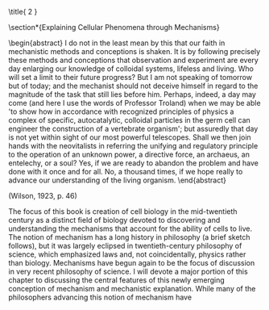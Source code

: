 \title{
2
}

\section*{Explaining Cellular Phenomena through Mechanisms}

\begin{abstract}
I do not in the least mean by this that our faith in mechanistic methods and conceptions is shaken. It is by following precisely these methods and conceptions that observation and experiment are every day enlarging our knowledge of colloidal systems, lifeless and living. Who will set a limit to their future progress? But I am not speaking of tomorrow but of today; and the mechanist should not deceive himself in regard to the magnitude of the task that still lies before him. Perhaps, indeed, a day may come (and here I use the words of Professor Troland) when we may be able 'to show how in accordance with recognized principles of physics a complex of specific, autocatalytic, colloidal particles in the germ cell can engineer the construction of a vertebrate organism'; but assuredly that day is not yet within sight of our most powerful telescopes. Shall we then join hands with the neovitalists in referring the unifying and regulatory principle to the operation of an unknown power, a directive force, an archaeus, an entelechy, or a soul? Yes, if we are ready to abandon the problem and have done with it once and for all. No, a thousand times, if we hope really to advance our understanding of the living organism.
\end{abstract}

(Wilson, 1923, p. 46)

The focus of this book is creation of cell biology in the mid-twentieth century as a distinct field of biology devoted to discovering and understanding the mechanisms that account for the ability of cells to live. The notion of mechanism has a long history in philosophy (a brief sketch follows), but it was largely eclipsed in twentieth-century philosophy of science, which emphasized laws and, not coincidentally, physics rather than biology. Mechanisms have begun again to be the focus of discussion in very recent philosophy of science. I will devote a major portion of this chapter to discussing the central features of this newly emerging conception of mechanism and mechanistic explanation. While many of the philosophers advancing this notion of mechanism have
